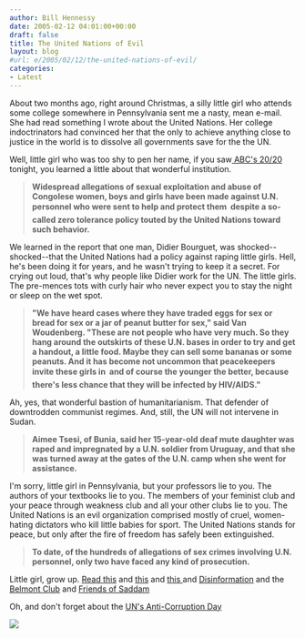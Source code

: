 ```yaml
---
author: Bill Hennessy
date: 2005-02-12 04:01:00+00:00
draft: false
title: The United Nations of Evil
layout: blog
#url: e/2005/02/12/the-united-nations-of-evil/
categories:
- Latest
---
```


About two months ago, right around Christmas, a silly little girl who attends some college somewhere in Pennsylvania sent me a nasty, mean e-mail. She had read something I wrote about the United Nations. Her college indoctrinators had convinced her that the only to achieve anything close to justice in the world is to dissolve all governments save for the the UN.




Well, little girl who was too shy to pen her name, if you saw[ ABC's 20/20 ](https://abcnews.go.com/2020/UnitedNations/story?id=489306&page=1)tonight, you learned a little about that wonderful institution. 




> 

> 
> **Widespread allegations of sexual exploitation and abuse of Congolese women, boys and girls have been made against U.N. personnel who were sent to help and protect them  despite a so-called zero tolerance policy touted by the United Nations toward such behavior.**
> 
> 




We learned in the report that one man, Didier Bourguet, was shocked--shocked--that the United Nations had a policy against raping little girls. Hell, he's been doing it for years, and he wasn't trying to keep it a secret. For crying out loud, that's why people like Didier work for the UN. The little girls. The pre-mences tots with curly hair who never expect you to stay the night or sleep on the wet spot.




> 

> 
> **"We have heard cases where they have traded eggs for sex or bread for sex or a jar of peanut butter for sex," said Van Woudenberg. "These are not people who have very much. So they hang around the outskirts of these U.N. bases in order to try and get a handout, a little food. Maybe they can sell some bananas or some peanuts. And it has become not uncommon that peacekeepers invite these girls in  and of course the younger the better, because there's less chance that they will be infected by HIV/AIDS."**
> 
> 




Ah, yes, that wonderful bastion of humanitarianism. That defender of downtrodden communist regimes. And, still, the UN will not intervene in Sudan.




> 

> 
> **Aimee Tsesi, of Bunia, said her 15-year-old deaf mute daughter was raped and impregnated by a U.N. soldier from Uruguay, and that she was turned away at the gates of the U.N. camp when she went for assistance.**
> 
> 




I'm sorry, little girl in Pennsylvania, but your professors lie to you. The authors of your textbooks lie to you. The members of your feminist club and your peace through weakness club and all your other clubs lie to you. The United Nations is an evil organization comprised mostly of cruel, women-hating dictators who kill little babies for sport. The United Nations stands for peace, but only after the fire of freedom has safely been extinguished.




> 

> 
> **To date, of the hundreds of allegations of sex crimes involving U.N. personnel, only two have faced any kind of prosecution.**
> 
> 




Little girl, grow up. [Read this](https://www.weeklystandard.com/Content/Public/Articles/000/000/005/081zxelz.asp) and [this](https://www.timesonline.co.uk/article/0,,3-1413501,00.html) and [this ](https://www.traditionalvalues.org/modules.php?sid=2075)and [Disinformation](https://www.disinfo.com/site/displayarticle8437.html) and the [Belmont Club](https://belmontclub.blogspot.com/2004/11/united-nations-un-peacekeeping.html) and [Friends of Saddam](https://www.acepilots.com/unscam/)




Oh, and don't forget about the [UN's Anti-Corruption Day](https://blog.billhennessy.com/blogs/hennessys_view/archive/2004/12/12/863.aspx)




![](https://blog.billhennessy.com/aggbug.aspx?PostID=1046)

